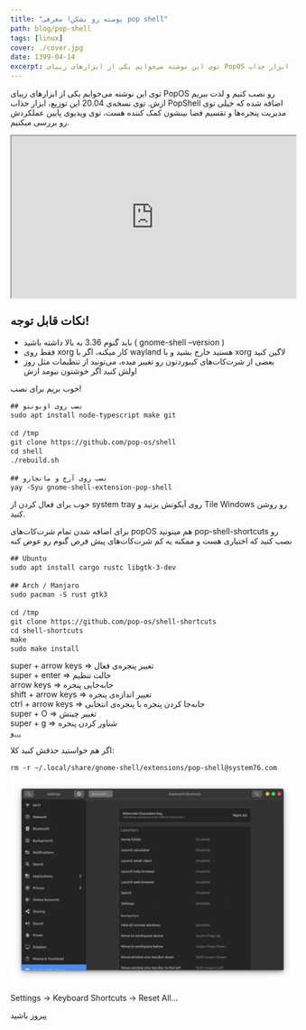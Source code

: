 ```yaml
---
title: "پوسته رو بشکن! معرفی pop shell"
path: blog/pop-shell
tags: [linux]
cover: ./cover.jpg
date: 1399-04-14
excerpt: توی این نوشته می‌خوایم یکی از ابزارهای زیبای PopOS رو نصب کنیم و لذت ببریم ازش. توی نسخه‌ی 20.04 این توزیع، ابزار جذاب PopShell اضافه شده که خیلی توی مدیریت پنجره‌ها و تقسیم فضا بینشون کمک کننده هست، توی ویدیوی پایین عملکردش رو بررسی میکنیم.
---
```

توی این نوشته می‌خوایم یکی از ابزارهای زیبای PopOS رو نصب کنیم و لذت ببریم ازش. توی نسخه‌ی 20.04 این توزیع، ابزار جذاب PopShell اضافه شده که خیلی توی مدیریت پنجره‌ها و تقسیم فضا بینشون کمک کننده هست، توی ویدیوی پایین عملکردش رو بررسی میکنیم.

<style>.h_iframe-aparat_embed_frame{position:relative;}.h_iframe-aparat_embed_frame .ratio{display:block;width:100%;height:auto;}.h_iframe-aparat_embed_frame iframe{position:absolute;top:0;left:0;width:100%;height:100%;}</style><div class="h_iframe-aparat_embed_frame"><span style="display: block;padding-top: 57%"></span><iframe src="https://www.aparat.com/video/video/embed/videohash/kEBmC/vt/frame" title="پوسته رو بشکن! گنوم شل با پنجره‌هایی رو به طلوع" allowFullScreen="true" webkitallowfullscreen="true" mozallowfullscreen="true"></iframe></div>

نکات قابل توجه!
---------------

*   باید گنوم 3.36 به بالا داشته باشید ( gnome-shell –version )
*   فقط روی xorg کار میکنه، اگر با wayland هستید خارج بشید و با xorg لاگین کنید
*   بعضی از شرت‌کات‌های کیبوردتون رو تغییر میده، می‌تونید از تنظیمات مثل روز اولش کنید اگر خوشتون نیومد ازش

خوب بریم برای نصب!

    ## نصب روی اوبونتو
    sudo apt install node-typescript make git
    
    cd /tmp
    git clone https://github.com/pop-os/shell
    cd shell
    ./rebuild.sh

    ## نصب روی آرچ و مانجارو
    yay -Syu gnome-shell-extension-pop-shell

خوب برای فعال کردن از system tray روی آیکونش بزنید و Tile Windows رو روشن کنید.

برای اضافه شدن تمام شرت‌کات‌های popOS هم میتونید pop-shell-shortcuts رو نصب کنید که اختیاری هست و ممکنه یه کم شرت‌کات‌های پیش فرض گنوم رو عوض کنه

    ## Ubuntu
    sudo apt install cargo rustc libgtk-3-dev
    
    ## Arch / Manjaro
    sudo pacman -S rust gtk3

    cd /tmp
    git clone https://github.com/pop-os/shell-shortcuts
    cd shell-shortcuts
    make
    sudo make install

super + arrow keys => تغییر پنجره‌ی فعال  
super + enter => حالت تنظیم  
arrow keys => جابه‌جایی پنجره  
shift + arrow keys => تغییر اندازه‌ی پنجره  
ctrl + arrow keys => جابه‌جا کردن پنجره با پنجره‌ی انتخابی  
super + O => تغییر چینش  
super + g => شناور کردن پنجره  
[و…](https://github.com/pop-os/shell)

اگر هم خواستید حذفش کنید کلا:

    rm -r ~/.local/share/gnome-shell/extensions/pop-shell@system76.com

![](./settings.png)

Settings -> Keyboard Shortcuts -> Reset All…

پیروز باشید
